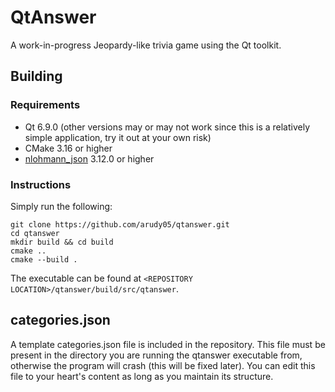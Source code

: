 # QtAnswer
A work-in-progress Jeopardy-like trivia game using the Qt toolkit. 

## Building
### Requirements
- Qt 6.9.0 (other versions may or may not work since this is a relatively simple application, try it out at your own risk)
- CMake 3.16 or higher
- [nlohmann_json](https://github.com/nlohmann/json) 3.12.0 or higher
### Instructions
Simply run the following: 
```
git clone https://github.com/arudy05/qtanswer.git
cd qtanswer
mkdir build && cd build
cmake ..
cmake --build .
```
The executable can be found at `<REPOSITORY LOCATION>/qtanswer/build/src/qtanswer`.

## categories.json
A template categories.json file is included in the repository. This file must be present in the directory you are running the qtanswer executable from, otherwise the program will crash (this will be fixed later). You can edit this file to your heart's content as long as you maintain its structure.
